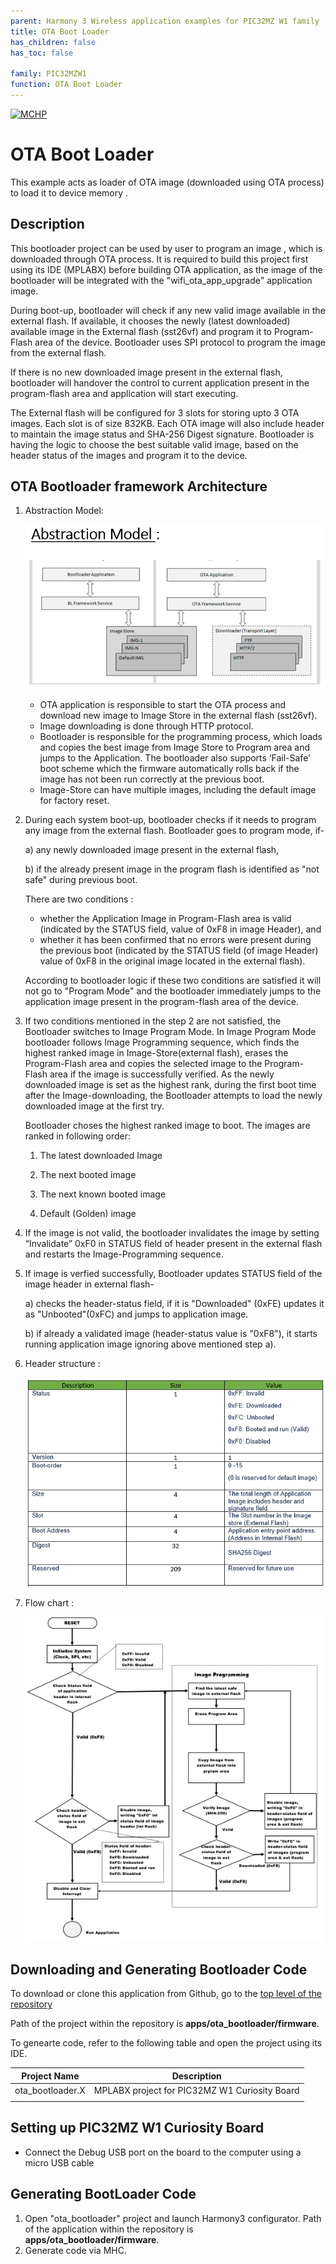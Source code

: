 ```yaml
---
parent: Harmony 3 Wireless application examples for PIC32MZ W1 family
title: OTA Boot Loader
has_children: false
has_toc: false

family: PIC32MZW1
function: OTA Boot Loader
---
```


[![MCHP](https://www.microchip.com/ResourcePackages/Microchip/assets/dist/images/logo.png)](https://www.microchip.com)

# OTA Boot Loader 

This example acts as loader of OTA image (downloaded using OTA process) to load it to device memory .

## Description

This bootloader project can be used by user to program an image , which is downloaded through OTA process. It is required to build this project first using its IDE (MPLABX) before building OTA application, as the image of the bootloader will be integrated with the "wifi_ota_app_upgrade" application image. 

During boot-up, bootloader will check if any new valid image available in the external flash. If available, it chooses the newly (latest downloaded) available image in the External flash (sst26vf) and program it to Program-Flash area of the device. Bootloader uses SPI protocol to program the image from the external flash. 

If there is no new downloaded image present in the external flash, bootloader will handover the control to current application present in the program-flash area and application will start executing.

The External flash will be configured for 3 slots for storing upto 3 OTA images. Each slot is of size 832KB. Each OTA image will also include header to maintain the image status and SHA-256 Digest signature. Bootloader is having the logic to choose the best suitable valid image, based on the header status of the images and program it to the device. 



## OTA Bootloader framework Architecture

1. Abstraction Model:

    ![](images/abstraction_model.PNG)

    - OTA application is responsible to start the OTA process and download new image to Image Store in the external flash (sst26vf).
    - Image downloading is done through HTTP protocol.
    - Bootloader is responsible for the programming process, which loads and copies the best image from Image Store to Program area and jumps to the Application. The bootloader also supports ‘Fail-Safe’ boot scheme which the firmware automatically rolls back if the image has not been run correctly at the previous boot.
    - Image-Store can have multiple images, including the default image for factory reset.

2. During each system boot-up, bootloader checks if it needs to program any image from the external flash. Bootloader goes to program mode, if-

    a) any newly downloaded image present in the external flash, 
   
    b) if the already present image in the program flash is identified as "not safe" during previous boot. 

    There are two conditions :

    - whether the Application Image in Program-Flash area is valid (indicated by the STATUS field, value of 0xF8 in image Header), and
    - whether it has been confirmed that no errors were present during the previous boot (indicated by the STATUS field (of image Header) value of 0xF8 in the original image located in the external flash).
  
    According to bootloader logic if these two conditions are satisfied it will not go to "Program Mode" and the bootloader immediately jumps to the application image present in the program-flash area of the device.

2. If two conditions mentioned in the step 2 are not satisfied, the Bootloader switches to Image Program Mode. In Image Program Mode bootloader follows Image Programming sequence, which finds the highest ranked image in Image-Store(external flash), erases the Program-Flash area and copies the selected image to the Program-Flash area if the image is successfully verified. As the newly downloaded image is set as the highest rank, during the first boot time after the Image-downloading, the Bootloader attempts to load the newly downloaded image at the first try.

    Bootloader choses the highest ranked image to boot. The images are ranked in following order:

    1.  The latest downloaded Image

    2.  The next booted image

    3.  The next known booted image

    4.  Default (Golden) image

3. If the image is not valid, the bootloader invalidates the image by setting “Invalidate” 0xF0 in STATUS field of header present in the external flash and restarts the Image-Programming sequence.

4. If image is verfied successfully, Bootloader updates STATUS field of the image header in external flash-

   a)  checks the header-status field, if it is "Downloaded" (0xFE) updates it as "Unbooted"(0xFC) and jumps to application image.

   b)  if already a validated image (header-status value is "0xF8"), it starts running application image ignoring above mentioned step a).

6. Header structure :

    ![ota_header](images/ota_header.PNG)

7. Flow chart :

    ![flowchart](images/bootloader_chart.PNG)

## Downloading and Generating Bootloader Code

To download or clone this application from Github, go to the [top level of the repository](https://github.com/Microchip-MPLAB-Harmony/wireless_apps_pic32mzw1_wfi32e01)


Path of the project within the repository is **apps/ota_bootloader/firmware**.

To genearte code, refer to the following table and open the project using its IDE.

| Project Name      | Description                                    |
| ----------------- | ---------------------------------------------- |
| ota_bootloader.X | MPLABX project for PIC32MZ W1 Curiosity Board |
|||

## Setting up PIC32MZ W1 Curiosity Board

- Connect the Debug USB port on the board to the computer using a micro USB cable


## Generating BootLoader Code

1.  Open "ota_bootloader" project and launch Harmony3 configurator. Path of the application within the repository is **apps/ota_bootloader/firmware**.
2.  Generate code via MHC.



